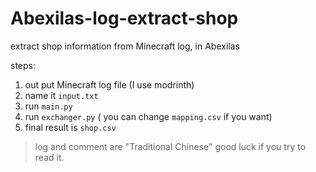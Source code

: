# Abexilas-log-extract-shop
extract shop information from Minecraft log, in Abexilas

steps: 
1. out put Minecraft log file (I use modrinth)
2. name it `input.txt`
3. run `main.py`
4. run `exchanger.py` ( you can change `mapping.csv` if you want)
5. final result is `shop.csv`

> log and comment are "Traditional Chinese" good luck if you try to read it.
